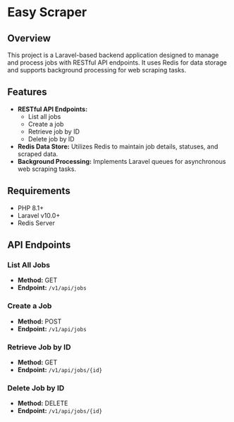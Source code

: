 # Easy Scraper

## Overview
This project is a Laravel-based backend application designed to manage and process jobs with RESTful API endpoints. It uses Redis for data storage and supports background processing for web scraping tasks.

## Features
- **RESTful API Endpoints:**
    - List all jobs
    - Create a job
    - Retrieve job by ID
    - Delete job by ID
- **Redis Data Store:** Utilizes Redis to maintain job details, statuses, and scraped data.
- **Background Processing:** Implements Laravel queues for asynchronous web scraping tasks.

## Requirements
- PHP 8.1+
- Laravel v10.0+
- Redis Server

## API Endpoints

### List All Jobs
- **Method:** GET
- **Endpoint:** `/v1/api/jobs`

### Create a Job
- **Method:** POST
- **Endpoint:** `/v1/api/jobs`

### Retrieve Job by ID
- **Method:** GET
- **Endpoint:** `/v1/api/jobs/{id}`

### Delete Job by ID
- **Method:** DELETE
- **Endpoint:** `/v1/api/jobs/{id}`
